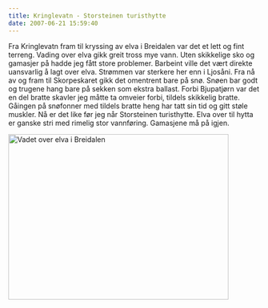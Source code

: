 ```yaml
---
title: Kringlevatn - Storsteinen turisthytte
date: 2007-06-21 15:59:40
---
```


Fra Kringlevatn fram til kryssing av elva i Breidalen var det et lett og fint terreng. Vading over elva gikk greit tross mye vann. Uten skikkelige sko og gamasjer på hadde jeg fått store problemer. Barbeint ville det vært direkte uansvarlig å lagt over elva. Strømmen var sterkere her enn i Ljosåni. Fra nå av og fram til Skorpeskaret gikk det omentrent bare på snø. Snøen bar godt og trugene hang bare på sekken som ekstra ballast. Forbi Bjupatjørn var det en del bratte skavler jeg måtte ta omveier forbi, tildels skikkelig bratte. Gåingen på snøfonner med tildels bratte heng har tatt sin tid og gitt støle muskler. Nå er det like før jeg når Storsteinen turisthytte. Elva over til hytta er ganske stri med rimelig stor vannføring. Gamasjene må på igjen.

<a href="http://www.flickr.com/photos/gisle/693306393/"><img src="http://farm2.static.flickr.com/1305/693306393_f42ac39c7a.jpg" width="440" height="330" alt="Vadet over elva i Breidalen" /></a>
